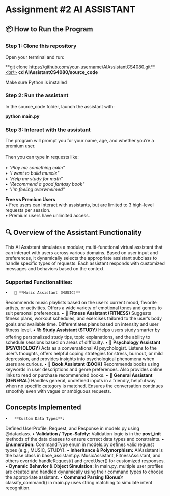 # Assignment #2 AI ASSISTANT

## 📦 How to Run the Program

### Step 1: Clone this repository
Open your terminal and run:

**git clone https://github.com/your-username/AIAssistantCS4080.git**<br/>
**cd AIAssistantCS4080/source_code**

Make sure Python is installed

### Step 2: Run the assistant
In the source_code folder, launch the assistant with:

**python main.py**

### Step 3: Interact with the assistant
The program will prompt you for your name, age, and whether you’re a premium user.<br/>
<br/>
Then you can type in requests like:<br/>
<br/>
	•	_"Play me something calm"_<br/>
	•	_"I want to build muscle"_<br/>
	•	_"Help me study for math"_<br/>
	•	_"Recommend a good fantasy book"_<br/>
	•	_"I'm feeling overwhelmed"_<br/>

**Free vs Premium Users**<br/>
	•	Free users can interact with assistants, but are limited to 3 high-level requests per session.<br/>
	•	Premium users have unlimited access.<br/>

## 🔍 Overview of the Assistant Functionality

This AI Assistant simulates a modular, multi-functional virtual assistant that can interact with users across various domains. Based on user input and preferences, it dynamically selects the appropriate assistant subclass to handle specific types of requests. Each assistant responds with customized messages and behaviors based on the context.

### Supported Functionalities:
	•	🎵 **Music Assistant (MUSIC)**
Recommends music playlists based on the user’s current mood, favorite artists, or activities. Offers a wide variety of emotional tones and genres to suit personal preferences.
	•	💪 **Fitness Assistant (FITNESS)**
Suggests fitness plans, workout schedules, and exercises tailored to the user’s body goals and available time. Differentiates plans based on intensity and user fitness level.
	•	📚 **Study Assistant (STUDY)**
Helps users study smarter by offering personalized study tips, topic explanations, and the ability to schedule sessions based on areas of difficulty.
	•	🧠 **Psychology Assistant (PSYCHOLOGY)**
Acts as a conversational AI psychologist. Listens to the user’s thoughts, offers helpful coping strategies for stress, burnout, or mild depression, and provides insights into psychological phenomena when users are curious.
	•	📖 **Book Assistant (BOOK)**
Recommends books using keywords in user descriptions and genre preferences. Also provides online links to read or purchase recommended books.
	•	💬 **General Assistant (GENERAL)**
Handles general, undefined inputs in a friendly, helpful way when no specific category is matched. Ensures the conversation continues smoothly even with vague or ambiguous requests.

## Concepts Implemented
	•	**Custom Data Types**:
Defined UserProfile, Request, and Response in models.py using @dataclass.
	•	**Validation / Type-Safety:**
Validation logic is in the __post_init__ methods of the data classes to ensure correct data types and constraints.
	•	**Enumeration:**
CommandType enum in models.py defines valid request types (e.g., MUSIC, STUDY).
	•	**Inheritance & Polymorphism:**
AIAssistant is the base class in base_assistant.py.
MusicAssistant, FitnessAssistant, and others override handleRequest() and greetUser() for customized responses.
	•	**Dynamic Behavior & Object Simulation:**
In main.py, multiple user profiles are created and handled dynamically using their command types to choose the appropriate assistant.
	•	**Command Parsing (Bonus):**
classify_command() in main.py uses string matching to simulate intent recognition.
